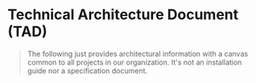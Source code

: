 # Technical Architecture Document (TAD)

> The following just provides architectural information with a canvas common to all projects in our organization. It's not an installation guide nor a specification document.

<!-- TODO -->
